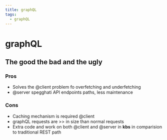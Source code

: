 ```yaml
---
title: graphQL
tags:
  - graphQL
---
```


# graphQL

<TagLinks />

## The good the bad and the ugly

### Pros

- Solves the @client problem fo overfetching and underfetching
- @server spegghati API endpoints paths, less maintenance

### Cons

- Caching mechanism is required @client
- graphQL requests are >> in size than normal requests
- Extra code and work on both @client and @server in **kbs** in comparision to traditional REST path

<Footer />
